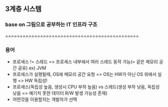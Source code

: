 ## 3계층 시스템
### base on 그림으로 공부하는 IT 인프라 구조
==============================================
### 용어
* 프로세스 != 스레드 => 프로세스 내부에서 여러 스레드 동작 가능(= 같은 메모리 공간 공유) ex) JVM
* 프로세스가 실행될때, OS에 메모리 공간 요청 => OS는 HW가 아닌 OS 위에서 실행 => HW 독립성!
* 프로세스(독립성 높음, 생성시 CPU 부하 높음) vs 스레드(생성 부하 낮음, 독립성 낮음 => 예기치 못한 데이터 R/W 발생 가능성 존재)
* 어떤것을 이용할지는 개발자가 선택
